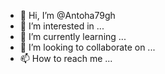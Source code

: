 - 👋 Hi, I’m @Antoha79gh
- 👀 I’m interested in ...
- 🌱 I’m currently learning ...
- 💞️ I’m looking to collaborate on ...
- 📫 How to reach me ...

<!---
Antoha79gh/Antoha79gh is a ✨ special ✨ repository because its `README.md` (this file) appears on your GitHub profile.
You can click the Preview link to take a look at your changes.
--->
